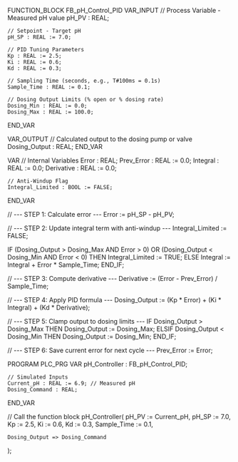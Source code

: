 FUNCTION_BLOCK FB_pH_Control_PID
VAR_INPUT
    // Process Variable - Measured pH value
    pH_PV : REAL;

    // Setpoint - Target pH
    pH_SP : REAL := 7.0;

    // PID Tuning Parameters
    Kp : REAL := 2.5;
    Ki : REAL := 0.6;
    Kd : REAL := 0.3;

    // Sampling Time (seconds, e.g., T#100ms = 0.1s)
    Sample_Time : REAL := 0.1;

    // Dosing Output Limits (% open or % dosing rate)
    Dosing_Min : REAL := 0.0;
    Dosing_Max : REAL := 100.0;
END_VAR

VAR_OUTPUT
    // Calculated output to the dosing pump or valve
    Dosing_Output : REAL;
END_VAR

VAR
    // Internal Variables
    Error : REAL;
    Prev_Error : REAL := 0.0;
    Integral : REAL := 0.0;
    Derivative : REAL := 0.0;

    // Anti-Windup Flag
    Integral_Limited : BOOL := FALSE;
END_VAR

// --- STEP 1: Calculate error ---
Error := pH_SP - pH_PV;

// --- STEP 2: Update integral term with anti-windup ---
Integral_Limited := FALSE;

IF (Dosing_Output > Dosing_Max AND Error > 0) OR 
   (Dosing_Output < Dosing_Min AND Error < 0) THEN
    Integral_Limited := TRUE;
ELSE
    Integral := Integral + Error * Sample_Time;
END_IF;

// --- STEP 3: Compute derivative ---
Derivative := (Error - Prev_Error) / Sample_Time;

// --- STEP 4: Apply PID formula ---
Dosing_Output := (Kp * Error) + (Ki * Integral) + (Kd * Derivative);

// --- STEP 5: Clamp output to dosing limits ---
IF Dosing_Output > Dosing_Max THEN
    Dosing_Output := Dosing_Max;
ELSIF Dosing_Output < Dosing_Min THEN
    Dosing_Output := Dosing_Min;
END_IF;

// --- STEP 6: Save current error for next cycle ---
Prev_Error := Error;

PROGRAM PLC_PRG
VAR
    pH_Controller : FB_pH_Control_PID;

    // Simulated Inputs
    Current_pH : REAL := 6.9; // Measured pH
    Dosing_Command : REAL;
END_VAR

// Call the function block
pH_Controller(
    pH_PV := Current_pH,
    pH_SP := 7.0,
    Kp := 2.5,
    Ki := 0.6,
    Kd := 0.3,
    Sample_Time := 0.1,

    Dosing_Output => Dosing_Command
);

